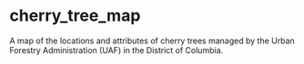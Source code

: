 # cherry_tree_map
A map of the locations and attributes of cherry trees managed by the Urban Forestry Administration (UAF) in the District of Columbia.
